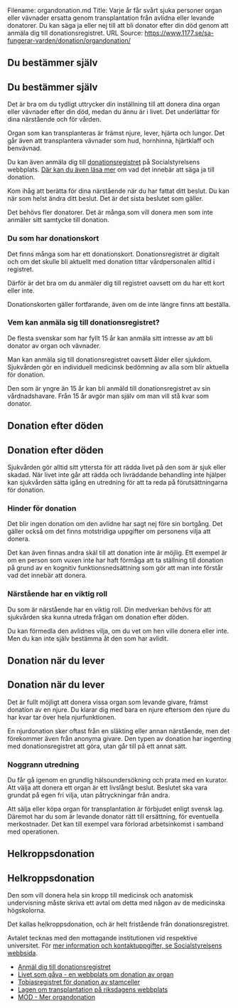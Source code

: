 Filename: organdonation.md
Title: Varje år får svårt sjuka personer organ eller vävnader ersatta genom transplantation från avlidna eller levande donatorer. Du kan säga ja eller nej till att bli donator efter din död genom att anmäla dig till donationsregistret.
URL Source: https://www.1177.se/sa-fungerar-varden/donation/organdonation/

Du bestämmer själv
------------------

Du bestämmer själv
------------------

Det är bra om du tydligt uttrycker din inställning till att donera dina organ eller vävnader efter din död, medan du ännu är i livet. Det underlättar för dina närstående och för vården.

Organ som kan transplanteras är främst njure, lever, hjärta och lungor. Det går även att transplantera vävnader som hud, hornhinna, hjärtklaff och benvävnad.

Du kan även anmäla dig till [donationsregistret](https://www.1177.se/lankbiblioteket/nationella-lankar/s/socialstyrelsen/socialstyrelsen---donation-inloggningssida/) på Socialstyrelsens webbplats. [Där kan du även läsa mer](https://www.1177.se/lankbiblioteket/nationella-lankar/s/socialstyrelsen/socialstyrelsen---donationsregistret/) om vad det innebär att säga ja till donation.

Kom ihåg att berätta för dina närstående när du har fattat ditt beslut. Du kan när som helst ändra ditt beslut. Det är det sista beslutet som gäller.

Det behövs fler donatorer. Det är många som vill donera men som inte anmäler sitt samtycke till donation.

### Du som har donationskort

Det finns många som har ett donationskort. Donationsregistret är digitalt och om det skulle bli aktuellt med donation tittar vårdpersonalen alltid i registret.

Därför är det bra om du anmäler dig till registret oavsett om du har ett kort eller inte.

Donationskorten gäller fortfarande, även om de inte längre finns att beställa.

### Vem kan anmäla sig till donationsregistret?

De flesta svenskar som har fyllt 15 år kan anmäla sitt intresse av att bli donator av organ och vävnader.

Man kan anmäla sig till donationsregistret oavsett ålder eller sjukdom. Sjukvården gör en individuell medicinsk bedömning av alla som blir aktuella för donation.

Den som är yngre än 15 år kan bli anmäld till donationsregistret av sin vårdnadshavare. Från 15 år avgör man själv om man vill stå kvar som donator.

Donation efter döden
--------------------

Donation efter döden
--------------------

Sjukvården gör alltid sitt yttersta för att rädda livet på den som är sjuk eller skadad. När livet inte går att rädda och livräddande behandling inte hjälper kan sjukvården sätta igång en utredning för att ta reda på förutsättningarna för donation.

### Hinder för donation

Det blir ingen donation om den avlidne har sagt nej före sin bortgång. Det gäller också om det finns motstridiga uppgifter om personens vilja att donera.

Det kan även finnas andra skäl till att donation inte är möjlig. Ett exempel är om en person som vuxen inte har haft förmåga att ta ställning till donation på grund av en kognitiv funktionsnedsättning som gör att man inte förstår vad det innebär att donera.

### Närstående har en viktig roll

Du som är närstående har en viktig roll. Din medverkan behövs för att sjukvården ska kunna utreda frågan om donation efter döden.

Du kan förmedla den avlidnes vilja, om du vet om hen ville donera eller inte. Men du kan inte själv bestämma åt den som har avlidit.

Donation när du lever
---------------------

Donation när du lever
---------------------

Det är fullt möjligt att donera vissa organ som levande givare, främst donation av en njure. Du klarar dig med bara en njure eftersom den njure du har kvar tar över hela njurfunktionen.

En njurdonation sker oftast från en släkting eller annan närstående, men det förekommer även från anonyma givare. Den typen av donation har ingenting med donationsregistret att göra, utan går till på ett annat sätt.

### Noggrann utredning

Du får gå igenom en grundlig hälsoundersökning och prata med en kurator. Att välja att donera ett organ är ett livslångt beslut. Beslutet ska vara grundat på egen fri vilja, utan påtryckningar från andra.

Att sälja eller köpa organ för transplantation är förbjudet enligt svensk lag. Däremot har du som är levande donator rätt till ersättning, för eventuella merkostnader. Det kan till exempel vara förlorad arbetsinkomst i samband med operationen.

Helkroppsdonation
-----------------

Helkroppsdonation
-----------------

Den som vill donera hela sin kropp till medicinsk och anatomisk undervisning måste skriva ett avtal om detta med någon av de medicinska högskolorna.

Det kallas helkroppsdonation, och är helt fristående från donationsregistret.

Avtalet tecknas med den mottagande institutionen vid respektive universitet. För [mer information och kontaktuppgifter, se Socialstyrelsens webbsida](https://www.1177.se/lankbiblioteket/nationella-lankar/s/socialstyrelsen/socialstyrelsen-donationsregistret-helkroppsdonation/).

*   [Anmäl dig till donationsregistret](https://www.1177.se/lankbiblioteket/nationella-lankar/s/socialstyrelsen/socialstyrelsen---donationsregistret/)
*   [Livet som gåva - en webbplats om donation av organ](https://www.1177.se/lankbiblioteket/nationella-lankar/l/livet-som-gava---donation-av-organ/)
*   [Tobiasregistret för donation av stamceller](https://www.1177.se/lankbiblioteket/nationella-lankar/t/tobiasregistret---startsida/)
*   [Lagen om transplantation på riksdagens webbplats](https://www.1177.se/lankbiblioteket/nationella-lankar/r/riksdagen.se---startsida/lag-om-transplantation-1995831/)
*   [MOD - Mer organdonation](https://www.1177.se/lankbiblioteket/nationella-lankar/m/mod---mer-organdonation/)